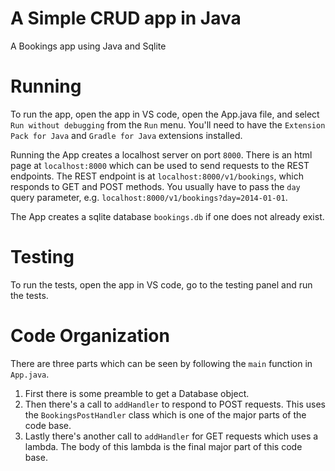 # A Simple CRUD app in Java
A Bookings app using Java and Sqlite

# Running
To run the app, open the app in VS code, open the App.java file, and select `Run without debugging` from the `Run` menu.
You'll need to have the `Extension Pack for Java` and `Gradle for Java` extensions installed.

Running the App creates a localhost server on port `8000`.
There is an html page at `localhost:8000` which can be used to send requests to the REST endpoints.
The REST endpoint is at `localhost:8000/v1/bookings`, which responds to GET and POST methods.
You usually have to pass the `day` query parameter, e.g. `localhost:8000/v1/bookings?day=2014-01-01`.

The App creates a sqlite database `bookings.db` if one does not already exist.

# Testing
To run the tests, open the app in VS code, go to the testing panel and run the tests.

# Code Organization
There are three parts which can be seen by following the `main` function in `App.java`.

1. First there is some preamble to get a Database object.
2. Then there's a call to `addHandler` to respond to POST requests. This uses the `BookingsPostHandler` class which is one of the major parts of the code base.
3. Lastly there's another call to `addHandler` for GET requests which uses a lambda. The body of this lambda is the final major part of this code base.